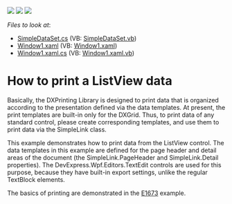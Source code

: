 <!-- default badges list -->
![](https://img.shields.io/endpoint?url=https://codecentral.devexpress.com/api/v1/VersionRange/128596033/10.1.4%2B)
[![](https://img.shields.io/badge/Open_in_DevExpress_Support_Center-FF7200?style=flat-square&logo=DevExpress&logoColor=white)](https://supportcenter.devexpress.com/ticket/details/E1882)
[![](https://img.shields.io/badge/📖_How_to_use_DevExpress_Examples-e9f6fc?style=flat-square)](https://docs.devexpress.com/GeneralInformation/403183)
<!-- default badges end -->
<!-- default file list -->
*Files to look at*:

* [SimpleDataSet.cs](./CS/SimpleDataSet.cs) (VB: [SimpleDataSet.vb](./VB/SimpleDataSet.vb))
* [Window1.xaml](./CS/Window1.xaml) (VB: [Window1.xaml](./VB/Window1.xaml))
* [Window1.xaml.cs](./CS/Window1.xaml.cs) (VB: [Window1.xaml.vb](./VB/Window1.xaml.vb))
<!-- default file list end -->
# How to print a ListView data


<p>Basically, the DXPrinting Library is designed to print data that is organized according to the presentation defined via the data templates. At present, the print templates are built-in only for the DXGrid. Thus, to print data of any standard control, please create corresponding templates, and use them to print data via the SimpleLink class.</p><p>This example demonstrates how to print data from the ListView control. The data templates in this example are defined for the page header and detail areas of the document (the SimpleLink.PageHeader and SimpleLink.Detail properties). The DevExpress.Wpf.Editors.TextEdit controls are used for this purpose, because they have built-in export settings, unlike the regular TextBlock elements. </p><p>The basics of printing are demonstrated in the <a href="https://www.devexpress.com/Support/Center/p/E1673">E1673</a> example.</p>

<br/>


